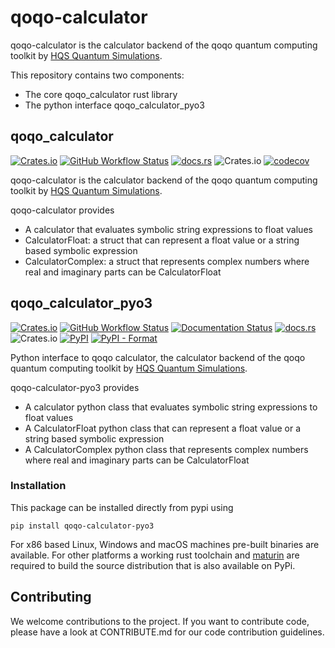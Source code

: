 # qoqo-calculator

qoqo-calculator is the calculator backend of the qoqo quantum computing toolkit by [HQS Quantum Simulations](https://quantumsimulations.de).

This repository contains two components:

* The core qoqo_calculator rust library
* The python interface qoqo_calculator_pyo3

## qoqo_calculator


[![Crates.io](https://img.shields.io/crates/v/qoqo_calculator)](https://crates.io/crates/qoqo_calculator)
[![GitHub Workflow Status](https://github.com/HQSquantumsimulations/qoqo_calculator/workflows/ci_tests/badge.svg)](https://github.com/HQSquantumsimulations/qoqo_calculator/actions)
[![docs.rs](https://img.shields.io/docsrs/qoqo_calculator)](https://docs.rs/qoqo_calculator/)
![Crates.io](https://img.shields.io/crates/l/qoqo_calculator)
[![codecov](https://codecov.io/gh/HQSquantumsimulations/qoqo_calculator/branch/main/graph/badge.svg?token=2MCD6EN4UX)](https://codecov.io/gh/HQSquantumsimulations/qoqo_calculator)

qoqo-calculator is the calculator backend of the qoqo quantum computing toolkit by [HQS Quantum Simulations](https://quantumsimulations.de).

qoqo-calculator provides

* A calculator that evaluates symbolic string expressions to float values
* CalculatorFloat: a struct that can represent a float value or a string based symbolic expression
* CalculatorComplex: a struct that represents complex numbers where real and imaginary parts can be CalculatorFloat


## qoqo_calculator_pyo3

[![Crates.io](https://img.shields.io/crates/v/qoqo_calculator_pyo3)](https://crates.io/crates/qoqo_calculator_pyo3)
[![GitHub Workflow Status](https://github.com/HQSquantumsimulations/qoqo_calculator_pyo3/workflows/ci_tests/badge.svg)](https://github.com/HQSquantumsimulations/qoqo_calculator/actions)
[![Documentation Status](https://img.shields.io/badge/docs-documentation-green)](https://hqsquantumsimulations.github.io/qoqo_calculator/)
[![docs.rs](https://img.shields.io/docsrs/qoqo_calculator_pyo3)](https://docs.rs/qoqo_calculator_pyo3/)
![Crates.io](https://img.shields.io/crates/l/qoqo_calculator_pyo3)
[![PyPI](https://img.shields.io/pypi/v/qoqo_calculator_pyo3)](https://pypi.org/project/qoqo_calculator_pyo3/)
[![PyPI - Format](https://img.shields.io/pypi/format/qoqo_calculator_pyo3)](https://pypi.org/project/qoqo_calculator_pyo3/)

Python interface to qoqo calculator, the calculator backend of the qoqo quantum computing toolkit by [HQS Quantum Simulations](https://quantumsimulations.de).

qoqo-calculator-pyo3 provides

* A calculator python class that evaluates symbolic string expressions to float values
* A CalculatorFloat python class that can represent a float value or a string based symbolic expression
* A CalculatorComplex python class that represents complex numbers where real and imaginary parts can be CalculatorFloat


### Installation

This package can be installed directly from pypi using

```shell
pip install qoqo-calculator-pyo3
```

For x86 based Linux, Windows and macOS machines pre-built binaries are available. For other platforms a working rust toolchain and [maturin](https://github.com/PyO3/maturin) are required to build the source distribution that is also available on PyPi.

## Contributing

We welcome contributions to the project. If you want to contribute code, please have a look at CONTRIBUTE.md for our code contribution guidelines.
